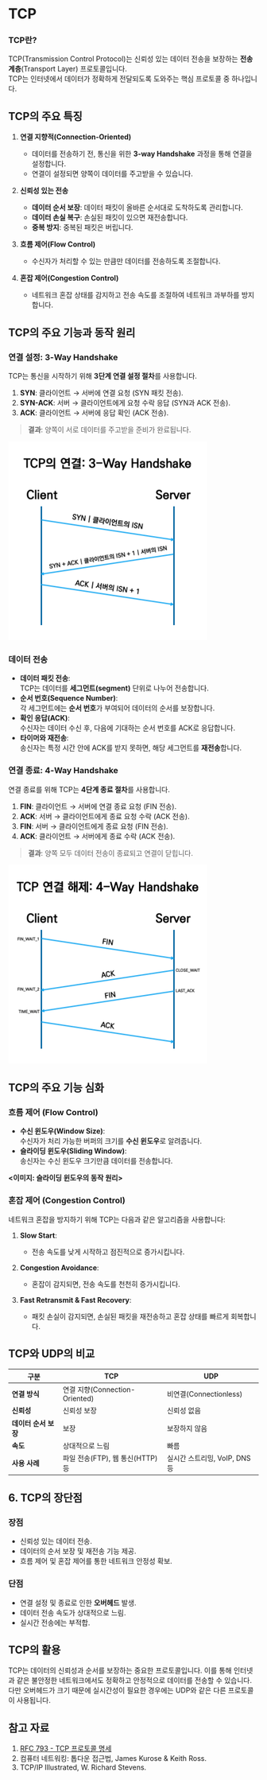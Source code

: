 # TCP

### TCP란?  
TCP(Transmission Control Protocol)는 신뢰성 있는 데이터 전송을 보장하는 **전송 계층**(Transport Layer) 프로토콜입니다.  
TCP는 인터넷에서 데이터가 정확하게 전달되도록 도와주는 핵심 프로토콜 중 하나입니다.

## TCP의 주요 특징  

1. **연결 지향적(Connection-Oriented)**  
   - 데이터를 전송하기 전, 통신을 위한 **3-way Handshake** 과정을 통해 연결을 설정합니다.  
   - 연결이 설정되면 양쪽이 데이터를 주고받을 수 있습니다.

2. **신뢰성 있는 전송**  
   - **데이터 순서 보장**: 데이터 패킷이 올바른 순서대로 도착하도록 관리합니다.  
   - **데이터 손실 복구**: 손실된 패킷이 있으면 재전송합니다.  
   - **중복 방지**: 중복된 패킷은 버립니다.  

3. **흐름 제어(Flow Control)**  
   - 수신자가 처리할 수 있는 만큼만 데이터를 전송하도록 조절합니다.  

4. **혼잡 제어(Congestion Control)**  
   - 네트워크 혼잡 상태를 감지하고 전송 속도를 조절하여 네트워크 과부하를 방지합니다.  

## TCP의 주요 기능과 동작 원리

### 연결 설정: 3-Way Handshake  
TCP는 통신을 시작하기 위해 **3단계 연결 설정 절차**를 사용합니다.

1. **SYN**: 클라이언트 → 서버에 연결 요청 (SYN 패킷 전송).  
2. **SYN-ACK**: 서버 → 클라이언트에게 요청 수락 응답 (SYN과 ACK 전송).  
3. **ACK**: 클라이언트 → 서버에 응답 확인 (ACK 전송).  

> **결과**: 양쪽이 서로 데이터를 주고받을 준비가 완료됩니다.

![](/Network/img/network_tcp_1.png)

### 데이터 전송
- **데이터 패킷 전송**:  
  TCP는 데이터를 **세그먼트(segment)** 단위로 나누어 전송합니다.  
- **순서 번호(Sequence Number)**:  
  각 세그먼트에는 **순서 번호**가 부여되어 데이터의 순서를 보장합니다.  
- **확인 응답(ACK)**:  
  수신자는 데이터 수신 후, 다음에 기대하는 순서 번호를 ACK로 응답합니다.  
- **타이머와 재전송**:  
  송신자는 특정 시간 안에 ACK를 받지 못하면, 해당 세그먼트를 **재전송**합니다.  

### 연결 종료: 4-Way Handshake  
연결 종료를 위해 TCP는 **4단계 종료 절차**를 사용합니다.

1. **FIN**: 클라이언트 → 서버에 연결 종료 요청 (FIN 전송).  
2. **ACK**: 서버 → 클라이언트에게 종료 요청 수락 (ACK 전송).  
3. **FIN**: 서버 → 클라이언트에게 종료 요청 (FIN 전송).  
4. **ACK**: 클라이언트 → 서버에게 종료 수락 (ACK 전송).  

> **결과**: 양쪽 모두 데이터 전송이 종료되고 연결이 닫힙니다.

![](/Network/img/network_tcp_2.png)

## TCP의 주요 기능 심화

### 흐름 제어 (Flow Control)  
- **수신 윈도우(Window Size)**:  
  수신자가 처리 가능한 버퍼의 크기를 **수신 윈도우**로 알려줍니다.  
- **슬라이딩 윈도우(Sliding Window)**:  
  송신자는 수신 윈도우 크기만큼 데이터를 전송합니다.  

**<이미지: 슬라이딩 윈도우의 동작 원리>**

### 혼잡 제어 (Congestion Control)  
네트워크 혼잡을 방지하기 위해 TCP는 다음과 같은 알고리즘을 사용합니다:

1. **Slow Start**:  
   - 전송 속도를 낮게 시작하고 점진적으로 증가시킵니다.  

2. **Congestion Avoidance**:  
   - 혼잡이 감지되면, 전송 속도를 천천히 증가시킵니다.  

3. **Fast Retransmit & Fast Recovery**:  
   - 패킷 손실이 감지되면, 손실된 패킷을 재전송하고 혼잡 상태를 빠르게 회복합니다.  

## TCP와 UDP의 비교

| **구분**           | **TCP**                            | **UDP**                          |
|---------------------|------------------------------------|----------------------------------|
| **연결 방식**       | 연결 지향(Connection-Oriented)     | 비연결(Connectionless)          |
| **신뢰성**          | 신뢰성 보장                        | 신뢰성 없음                     |
| **데이터 순서 보장** | 보장                              | 보장하지 않음                   |
| **속도**            | 상대적으로 느림                    | 빠름                            |
| **사용 사례**       | 파일 전송(FTP), 웹 통신(HTTP) 등    | 실시간 스트리밍, VoIP, DNS 등    |

## 6. TCP의 장단점

### 장점
- 신뢰성 있는 데이터 전송.  
- 데이터의 순서 보장 및 재전송 기능 제공.  
- 흐름 제어 및 혼잡 제어를 통한 네트워크 안정성 확보.

### 단점
- 연결 설정 및 종료로 인한 **오버헤드** 발생.  
- 데이터 전송 속도가 상대적으로 느림.  
- 실시간 전송에는 부적합.

## TCP의 활용
TCP는 데이터의 신뢰성과 순서를 보장하는 중요한 프로토콜입니다. 이를 통해 인터넷과 같은 불안정한 네트워크에서도 정확하고 안정적으로 데이터를 전송할 수 있습니다. 다만 오버헤드가 크기 때문에 실시간성이 필요한 경우에는 UDP와 같은 다른 프로토콜이 사용됩니다.

## 참고 자료
1. [RFC 793 - TCP 프로토콜 명세](https://tools.ietf.org/html/rfc793)  
2. 컴퓨터 네트워킹: 톱다운 접근법, James Kurose & Keith Ross.  
3. TCP/IP Illustrated, W. Richard Stevens.  
